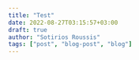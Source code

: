 ```yaml
---
title: "Test"
date: 2022-08-27T03:15:57+03:00
draft: true
author: "Sotirios Roussis"
tags: ["post", "blog-post", "blog"]
---
```

